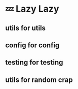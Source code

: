 # 💤 Lazy Lazy

## utils for utils

## config for config

## testing for testing

## utils for random crap

